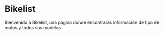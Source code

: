 # Bikelist
Bienvenido  a Bikelist, una página donde encontrarás información de tipo de motos y todos sus modelos

